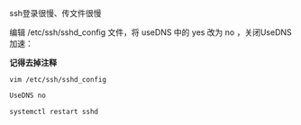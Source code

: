ssh登录很慢、传文件很慢

编辑 /etc/ssh/sshd_config 文件，将 useDNS 中的 yes 改为 no ，关闭UseDNS加速：

**记得去掉注释**

```shell
vim /etc/ssh/sshd_config
```

```javascript
UseDNS no
```
```shell
systemctl restart sshd
```

